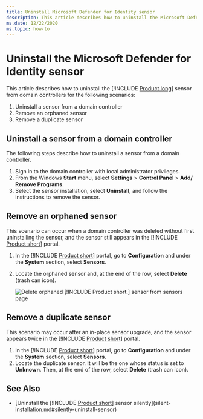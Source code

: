 ```yaml
---
title: Uninstall Microsoft Defender for Identity sensor
description: This article describes how to uninstall the Microsoft Defender for Identity sensor from domain controllers.
ms.date: 12/22/2020
ms.topic: how-to
---
```


# Uninstall the Microsoft Defender for Identity sensor

This article describes how to uninstall the [!INCLUDE [Product long](includes/product-long.md)] sensor from domain controllers for the following scenarios:

1. Uninstall a sensor from a domain controller
1. Remove an orphaned sensor
1. Remove a duplicate sensor

## Uninstall a sensor from a domain controller

The following steps describe how to uninstall a sensor from a domain controller.

1. Sign in to the domain controller with local administrator privileges.
1. From the Windows **Start** menu, select **Settings** > **Control Panel** > **Add/ Remove Programs**.
1. Select the sensor installation, select **Uninstall**, and follow the instructions to remove the sensor.

## Remove an orphaned sensor

This scenario can occur when a domain controller was deleted without first uninstalling the sensor, and the sensor still appears in the [!INCLUDE [Product short](includes/product-short.md)] portal.

1. In the [!INCLUDE [Product short](includes/product-short.md)] portal, go to **Configuration** and under the **System** section, select **Sensors**.
1. Locate the orphaned sensor and, at the end of the row, select **Delete** (trash can icon).

    ![Delete orphaned [!INCLUDE [Product short.](includes/product-short.md)] sensor from sensors page](media/delete-orphaned-sensor.png)

## Remove a duplicate sensor

This scenario may occur after an in-place sensor upgrade, and the sensor appears twice in the [!INCLUDE [Product short](includes/product-short.md)] portal.

1. In the [!INCLUDE [Product short](includes/product-short.md)] portal, go to **Configuration** and under the **System** section, select **Sensors**.
1. Locate the duplicate sensor. It will be the one whose status is set to **Unknown**. Then, at the end of the row, select **Delete** (trash can icon).

## See Also

- [Uninstall the [!INCLUDE [Product short](includes/product-short.md)] sensor silently](silent-installation.md#silently-uninstall-sensor)
